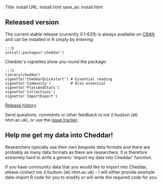 Title: install
URL: install.html
save_as: install.html

## Released version

The current stable release (currently 0.1-629) is always available on
[CRAN](http://cran.r-project.org/web/packages/cheddar/index.html) and can be
installed in R simply by entering:

    :::S
    install.packages('cheddar')

Cheddar's vignettes show you round the package:

    :::S
    library(cheddar)
    vignette('CheddarQuickstart') # Essential reading
    vignette('Community')         # Also essential
    vignette('PlotsAndStats')
    vignette('Collections')
    vignette('ImportExport')

[Release history](https://github.com/quicklizard99/cheddar/release_history.md).

Send questions, comments or other feedback to me (l.hudson (at) nhm.ac.uk), or 
use the 
[issue tracker](https://github.com/quicklizard99/cheddar/issues).

## Help me get my data into Cheddar!

Researchers typically use their own bespoke data formats and there are probably 
as many data formats as there are researchers. It is therefore extremely hard 
to write a generic 'import my data into Cheddar' function.

If you have community data that you would like to import into Cheddar, please 
contact me (l.hudson (at) nhm.ac.uk) - I will either provide example 
data-import R code for you to modify or will write the required code for you.
